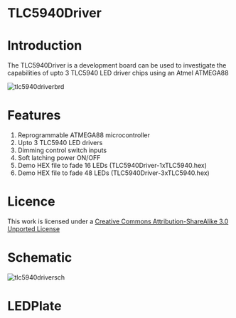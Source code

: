 TLC5940Driver
=============
Introduction
============
The TLC5940Driver is a development board can be used to investigate the capabilities of upto 3 TLC5940 LED driver chips using an Atmel ATMEGA88

![tlc5940driverbrd](https://cloud.githubusercontent.com/assets/5130298/7105029/5bb1785c-e0fc-11e4-8f9a-1dfed195fc32.PNG)

Features
========
1. Reprogrammable ATMEGA88 microcontroller
2. Upto 3 TLC5940 LED drivers
3. Dimming control switch inputs
4. Soft latching power ON/OFF
5. Demo HEX file to fade 16 LEDs (TLC5940Driver-1xTLC5940.hex)
6. Demo HEX file to fade 48 LEDs (TLC5940Driver-3xTLC5940.hex)

Licence
=======
<p>This work is licensed under a <a href="http://www.creativecommons.org/licenses/by-sa/3.0" target="_blank">Creative Commons Attribution-ShareAlike 3.0 Unported License</a> 

Schematic
=========
![tlc5940driversch](https://cloud.githubusercontent.com/assets/5130298/7105030/8a7c9176-e0fc-11e4-9481-b12caadd2334.PNG)

LEDPlate
========
